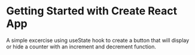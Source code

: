 # Getting Started with Create React App

A simple excercise using useState hook to create a button that will display or hide a counter with an increment and decrement function.
